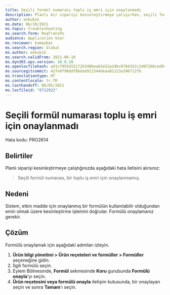 ```yaml
---
title: Seçili formül numarası toplu iş emri için onaylanmadı
description: Planlı bir siparişi kesinleştirmeye çalışırken, seçili formül numarasının bir toplu iş emri için onaylanmadığını bildiren bir hata iletisi alırsınız.
author: ankubik
ms.date: 06/10/2021
ms.topic: troubleshooting
ms.search.form: ReqTransPo
audience: Application User
ms.reviewer: kamaybac
ms.search.region: Global
ms.author: ankubik
ms.search.validFrom: 2021-06-10
ms.dyn365.ops.version: 10.0.20
ms.openlocfilehash: a41cf955d151726348bea83e52a24bc8784352c2d07268ced944e4cc6bf35491
ms.sourcegitcommit: 42fe9790ddf0bdad911544deaa82123a396712fb
ms.translationtype: HT
ms.contentlocale: tr-TR
ms.lasthandoff: 08/05/2021
ms.locfileid: "6712922"
---
```

# <a name="selected-formula-number-isnt-approved-for-a-batch-order"></a>Seçili formül numarası toplu iş emri için onaylanmadı

Hata kodu: PRO2614

## <a name="symptoms"></a>Belirtiler

Planlı siparişi kesinleştirmeye çalıştığınızda aşağıdaki hata iletisini alırsınız:

> Seçili formül numarası, bir toplu iş emri için onaylanmamış.

## <a name="cause"></a>Nedeni

Sistem, etkin madde için onaylanmış bir formülün kullanılabilir olduğundan emin olmak üzere kesinleştirme işlemini doğrular. Formülü onaylamanız gerekir.

## <a name="resolution"></a>Çözüm

Formülü onaylamak için aşağıdaki adımları izleyin.

1. **Ürün bilgi yönetimi \> Ürün reçeteleri ve formüller \> Formüller** seçeneğine gidin.
1. İlgili formülü seçin.
1. Eylem Bölmesinde, **Formül** sekmesinde **Koru** gurubunda **Formülü onayla**'yı seçin.
1. **Ürün reçetesini veya formülü onayla** iletişim kutusunda, bir onaylayan seçin ve sonra **Tamam**'ı seçin.
